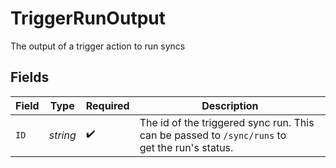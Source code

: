 # TriggerRunOutput

The output of a trigger action to run syncs


## Fields

| Field                                                                                         | Type                                                                                          | Required                                                                                      | Description                                                                                   |
| --------------------------------------------------------------------------------------------- | --------------------------------------------------------------------------------------------- | --------------------------------------------------------------------------------------------- | --------------------------------------------------------------------------------------------- |
| `ID`                                                                                          | *string*                                                                                      | :heavy_check_mark:                                                                            | The id of the triggered sync run. This can be passed to `/sync/runs` to<br/>get the run's status. |